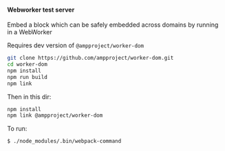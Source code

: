 #### Webworker test server

Embed a block which can be safely embedded across domains by running in a WebWorker

Requires dev version of `@ampproject/worker-dom`

```bash
git clone https://github.com/ampproject/worker-dom.git
cd worker-dom
npm install
npm run build
npm link
```

Then in this dir:

```bash
npm install
npm link @ampproject/worker-dom
```

To run:

```bash
$ ./node_modules/.bin/webpack-command
```